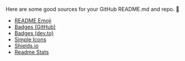 Here are some good sources for your GitHub README.md and repo. :hugs:

- <a target="_blank" href="https://github.com/ikatyang/emoji-cheat-sheet/blob/master/README.md">README Emoji</a>
- <a href="https://github.com/alexandresanlim/Badges4-README.md-Profile">Badges (GitHub)</a>
- <a href="https://dev.to/envoy_/150-badges-for-github-pnk">Badges (dev.to)</a>
- <a href="https://simpleicons.org/">Simple Icons</a>
- <a href="https://shields.io/category/build">Shields.io</a>
- <a href="https://github.com/anuraghazra/github-readme-stats">Readme Stats</a>
